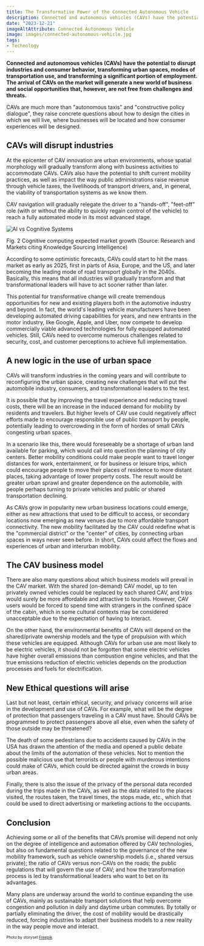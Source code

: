 ```yaml
---
title: The Transformative Power of the Connected Autonomous Vehicle
description: Connected and autonomous vehicles (CAVs) have the potential to disrupt industries and consumer behavior, transforming urban spaces, modes of transportation use, and transforming a significant portion of employment. The arrival of CAVs on the market will generate a new world of business and social opportunities that, however, are not free from challenges and threats.
date: "2023-12-21"
imageAltAttribute: Connected Autonomous Vehicle
image: images/connected-autonomous-vehicle.jpg
tags:
- Technology
---
```


**Connected and autonomous vehicles (CAVs) have the potential to disrupt industries and consumer behavior, transforming urban spaces, modes of transportation use, and transforming a significant portion of employment. The arrival of CAVs on the market will generate a new world of business and social opportunities that, however, are not free from challenges and threats.**

CAVs are much more than "autonomous taxis" and "constructive policy dialogue", they raise concrete questions about how to design the cities in which we will live, where businesses will be located and how consumer experiences will be designed.

## CAVs will disrupt industries

At the epicenter of CAV innovation are urban environments, whose spatial morphology will gradually transform along with business activities to accommodate CAVs. CAVs also have the potential to shift current mobility practices, as well as impact the way public administrations raise revenue through vehicle taxes, the livelihoods of transport drivers, and, in general, the viability of transportation systems as we know them.

CAV navigation will gradually relegate the driver to a "hands-off", "feet-off" role (with or without the ability to quickly regain control of the vehicle) to reach a fully automated mode in its most advanced stage.

<img src="index_files/cognitive-systems-boosting-2.png" alt="AI vs Cognitive Systems"/>

Fig. 2 Cognitive computing expected market growth (Source: Research and Markets citing Knowledge Sourcing Intelligence)

According to some optimistic forecasts, CAVs could start to hit the mass market as early as 2025, first in parts of Asia, Europe, and the US, and later becoming the leading mode of road transport globally in the 2040s. Basically, this means that all industries will gradually transform and that transformational leaders will have to act sooner rather than later.

This potential for transformative change will create tremendous opportunities for new and existing players both in the automotive industry and beyond. In fact, the world's leading vehicle manufacturers have been developing automated driving capabilities for years, and new entrants in the motor industry, like Google, Apple, and Uber, now compete to develop commercially viable advanced technologies for fully equipped automated vehicles. Still, CAVs need to overcome numerous challenges related to security, cost, and customer perceptions to achieve full implementation.

## A new logic in the use of urban space

CAVs will transform industries in the coming years and will contribute to reconfiguring the urban space, creating new challenges that will put the automobile industry, consumers, and transformational leaders to the test.

It is possible that by improving the travel experience and reducing travel costs, there will be an increase in the induced demand for mobility by residents and travelers. But higher levels of CAV use could negatively affect efforts made to encourage responsible use of public transport by people, potentially leading to overcrowding in the form of hordes of small CAVs congesting urban spaces.

In a scenario like this, there would foreseeably be a shortage of urban land available for parking, which would call into question the planning of city centers. Better mobility conditions could make people want to travel longer distances for work, entertainment, or for business or leisure trips, which could encourage people to move their places of residence to more distant places, taking advantage of lower property costs. The result would be greater urban sprawl and greater dependence on the automobile, with people perhaps turning to private vehicles and public or shared transportation declining.

As CAVs grow in popularity new urban business locations could emerge, either as new attractions that used to be difficult to access, or secondary locations now emerging as new venues due to more affordable transport connectivity. The new mobility facilitated by the CAV could redefine what is the "commercial district" or the "center" of cities, by connecting urban spaces in ways never seen before. In short, CAVs could affect the flows and experiences of urban and interurban mobility.

## The CAV business model

There are also many questions about which business models will prevail in the CAV market. With the shared (on-demand) CAV model, up to ten privately owned vehicles could be replaced by each shared CAV, and trips would surely be more affordable and attractive to tourists. However, CAV users would be forced to spend time with strangers in the confined space of the cabin, which in some cultural contexts may be considered unacceptable due to the expectation of having to interact.

On the other hand, the environmental benefits of CAVs will depend on the shared/private ownership models and the type of propulsion with which these vehicles are equipped. Although CAVs for urban use are most likely to be electric vehicles, it should not be forgotten that some electric vehicles have higher overall emissions than combustion engine vehicles, and that the true emissions reduction of electric vehicles depends on the production processes and fuels for electrification.

## New Ethical questions will arise

Last but not least, certain ethical, security, and privacy concerns will arise in the development and use of CAVs. For example, what will be the degree of protection that passengers traveling in a CAV must have. Should CAVs be programmed to protect passengers above all else, even when the safety of those outside may be threatened?

The death of some pedestrians due to accidents caused by CAVs in the USA has drawn the attention of the media and opened a public debate about the limits of the automation of these vehicles. Not to mention the possible malicious use that terrorists or people with murderous intentions could make of CAVs, which could be directed against the crowds in busy urban areas.

Finally, there is also the issue of the privacy of the personal data recorded during the trips made in the CAVs, as well as the data related to the places visited, the routes taken, the travel times, the stops made, etc., which that could be used to direct advertising or marketing actions to the occupants.

## Conclusion

Achieving some or all of the benefits that CAVs promise will depend not only on the degree of intelligence and automation offered by CAV technologies, but also on fundamental questions related to the governance of the new mobility framework, such as vehicle ownership models (i.e., shared versus private); the ratio of CAVs versus non-CAVs on the roads; the public regulations that will govern the use of CAV; and how the transformation process is led by transformational leaders who want to bet on its advantages.

Many plans are underway around the world to continue expanding the use of CAVs, mainly as sustainable transport solutions that help overcome congestion and pollution in daily and daytime urban commutes. By totally or partially eliminating the driver, the cost of mobility would be drastically reduced, forcing industries to adapt their business models to a new reality in the way people move and interact.

<p style= "font-size:10px;">Photo by storyset <a href="https://www.freepik.es/vector-gratis/ilustracion-concepto-coche-autonomo_19184615.htm" target="_blank">Freepik</a></p>
